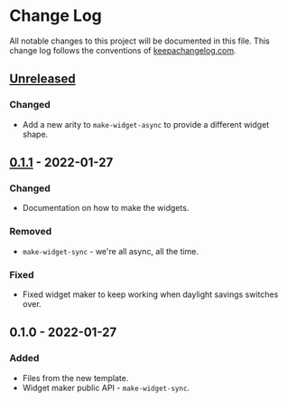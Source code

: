 # Change Log
All notable changes to this project will be documented in this file. This change log follows the conventions of [keepachangelog.com](http://keepachangelog.com/).

## [Unreleased]
### Changed
- Add a new arity to `make-widget-async` to provide a different widget shape.

## [0.1.1] - 2022-01-27
### Changed
- Documentation on how to make the widgets.

### Removed
- `make-widget-sync` - we're all async, all the time.

### Fixed
- Fixed widget maker to keep working when daylight savings switches over.

## 0.1.0 - 2022-01-27
### Added
- Files from the new template.
- Widget maker public API - `make-widget-sync`.

[Unreleased]: https://github.com/your-name/emptyone-utils/compare/0.1.1...HEAD
[0.1.1]: https://github.com/your-name/emptyone-utils/compare/0.1.0...0.1.1
